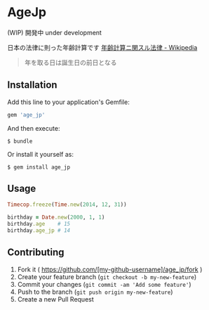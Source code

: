 # AgeJp

(WIP) 開発中 under development

日本の法律に則った年齢計算です
[年齢計算ニ関スル法律 - Wikipedia](http://ja.wikipedia.org/wiki/%E5%B9%B4%E9%BD%A2%E8%A8%88%E7%AE%97%E3%83%8B%E9%96%A2%E3%82%B9%E3%83%AB%E6%B3%95%E5%BE%8B)

>年を取る日は誕生日の前日となる

## Installation

Add this line to your application's Gemfile:

```ruby
gem 'age_jp'
```

And then execute:

    $ bundle

Or install it yourself as:

    $ gem install age_jp

## Usage

```lang:age_jp.rb
Timecop.freeze(Time.new(2014, 12, 31))

birthday = Date.new(2000, 1, 1)
birthday.age    # 15
birthday.age_jp # 14
```

## Contributing

1. Fork it ( https://github.com/[my-github-username]/age_jp/fork )
2. Create your feature branch (`git checkout -b my-new-feature`)
3. Commit your changes (`git commit -am 'Add some feature'`)
4. Push to the branch (`git push origin my-new-feature`)
5. Create a new Pull Request
